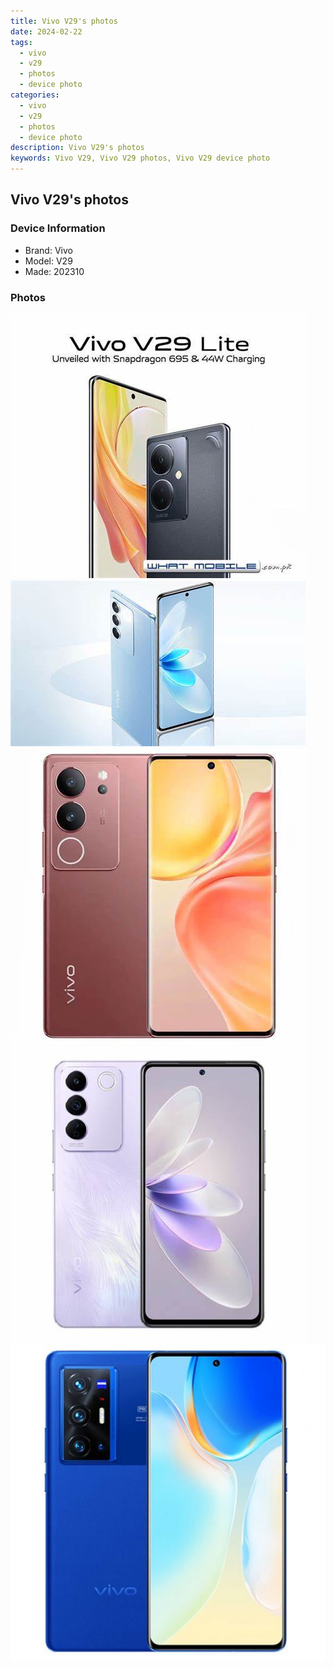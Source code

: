 ```yaml
---
title: Vivo V29's photos
date: 2024-02-22
tags: 
  - vivo
  - v29
  - photos
  - device photo
categories: 
  - vivo
  - v29
  - photos
  - device photo
description: Vivo V29's photos
keywords: Vivo V29, Vivo V29 photos, Vivo V29 device photo
---
```


## Vivo V29's photos

### Device Information

- Brand: Vivo
- Model: V29
- Made: 202310

### Photos

![/images/best-assets/devices/vivo/vivo-v29/1.jpg](/images/best-assets/devices/vivo/vivo-v29/1.jpg)
![/images/best-assets/devices/vivo/vivo-v29/2.jpg](/images/best-assets/devices/vivo/vivo-v29/2.jpg)
![/images/best-assets/devices/vivo/vivo-v29/3.jpg](/images/best-assets/devices/vivo/vivo-v29/3.jpg)
![/images/best-assets/devices/vivo/vivo-v29/4.jpg](/images/best-assets/devices/vivo/vivo-v29/4.jpg)
![/images/best-assets/devices/vivo/vivo-v29/5.jpg](/images/best-assets/devices/vivo/vivo-v29/5.jpg)

